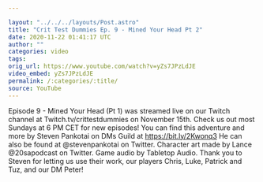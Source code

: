 ```yaml
---

layout: "../../../layouts/Post.astro"
title: "Crit Test Dummies Ep. 9 - Mined Your Head Pt 2"
date: 2020-11-22 01:41:17 UTC
author: ""
categories: video
tags: 
orig_url: https://www.youtube.com/watch?v=yZs7JPzLdJE
video_embed: yZs7JPzLdJE
permalink: /:categories/:title/
source: YouTube
---
```

Episode 9 - Mined Your Head (Pt 1) was streamed live on our Twitch channel at Twitch.tv/crittestdummies on November 15th. Check us out most Sundays at 6 PM CET for new episodes! You can find this adventure and more by Steven Pankotai on DMs Guild at https://bit.ly/2Kwonq3 He can also be found at @stevenpankotai on Twitter. Character art made by Lance @20sapodcast on Twitter. Game audio by Tabletop Audio. Thank you to Steven for letting us use their work, our players Chris, Luke, Patrick and Tuz, and our DM Peter!